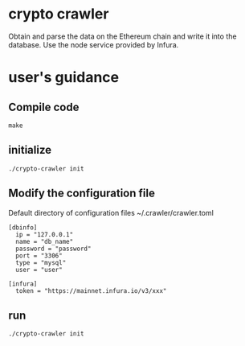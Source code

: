 # crypto crawler
Obtain and parse the data on the Ethereum chain and write it into the database. Use the node service provided by Infura.

# user's guidance
## Compile code
```make```
## initialize
```./crypto-crawler init```
## Modify the configuration file
Default directory of configuration files ~/.crawler/crawler.toml
```
[dbinfo]
  ip = "127.0.0.1"
  name = "db_name"
  password = "password"
  port = "3306"
  type = "mysql"
  user = "user"

[infura]
  token = "https://mainnet.infura.io/v3/xxx"
```
## run
```./crypto-crawler init```
